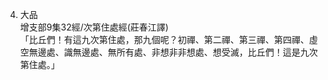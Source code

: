 4. 大品  
增支部9集32經/次第住處經(莊春江譯)  
「比丘們！有這九次第住處，那九個呢？初禪、第二禪、第三禪、第四禪、虛空無邊處、識無邊處、無所有處、非想非非想處、想受滅，比丘們！這是九次第住處。」  
  
  
